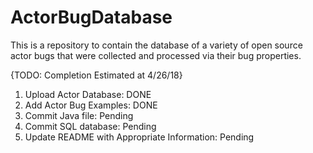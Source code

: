 # ActorBugDatabase
This is a repository to contain the database of a variety of open source actor bugs that were collected and processed via their bug properties. 


{TODO: Completion Estimated at 4/26/18}
1. Upload Actor Database: DONE
2. Add Actor Bug Examples: DONE
3. Commit Java file: Pending
4. Commit SQL database: Pending
5. Update README with Appropriate Information: Pending
